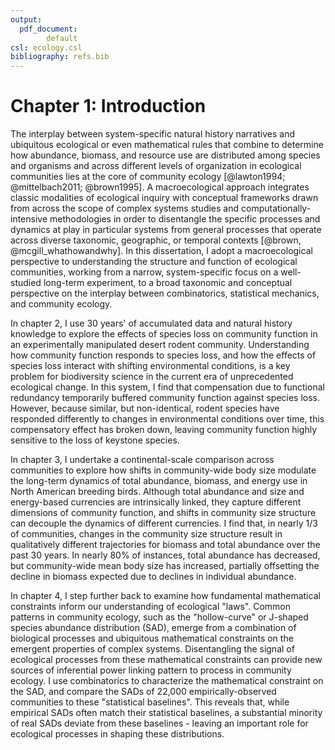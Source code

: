 ```yaml
---
output:
  pdf_document: 
        default
csl: ecology.csl
bibliography: refs.bib
---
```


# Chapter 1: Introduction

The interplay between system-specific natural history narratives and ubiquitous ecological or even mathematical rules that combine to determine how abundance, biomass, and resource use are distributed among species and organisms and across different levels of organization in ecological communities lies at the core of community ecology [@lawton1994; @mittelbach2011; @brown1995]. A macroecological approach integrates classic modalities of ecological inquiry with conceptual frameworks drawn from across the scope of complex systems studies and computationally-intensive methodologies in order to disentangle the specific processes and dynamics at play in particular systems from general processes that operate across diverse taxonomic, geographic, or temporal contexts [@brown, @mcgill_whathowandwhy]. In this dissertation, I adopt a macroecological perspective to understanding the structure and function of ecological communities, working from a narrow, system-specific focus on a well-studied long-term experiment, to a broad taxonomic and conceptual perspective on the interplay between combinatorics, statistical mechanics, and community ecology. 

In chapter 2, I use 30 years' of accumulated data and natural history knowledge to explore the effects of species loss on community function in an experimentally manipulated desert rodent community. Understanding how community function responds to species loss, and how the effects of species loss interact with shifting environmental conditions, is a key problem for biodiversity science in the current era of unprecedented ecological change. In this system, I find that compensation due to functional redundancy temporarily buffered community function against species loss. However, because similar, but non-identical, rodent species have responded differently to changes in environmental conditions over time, this compensatory effect has broken down, leaving community function highly sensitive to the loss of keystone species. 

In chapter 3, I undertake a continental-scale comparison across communities to explore how shifts in community-wide body size modulate the long-term dynamics of total abundance, biomass, and energy use in North American breeding birds. Although total abundance and size and energy-based currencies are intrinsically linked, they capture different dimensions of community function, and shifts in community size structure can decouple the dynamics of different currencies. I find that, in nearly 1/3 of communities, changes in the community size structure result in qualitatively different trajectories for biomass and total abundance over the past 30 years. In nearly 80% of instances, total abundance has decreased, but community-wide mean body size has increased, partially offsetting the decline in biomass expected due to declines in individual abundance.

In chapter 4,  I step further back to examine how fundamental mathematical constraints inform our understanding of ecological "laws". Common patterns in community ecology, such as the "hollow-curve" or J-shaped species abundance distribution (SAD), emerge from a combination of biological processes and ubiquitous mathematical constraints on the emergent properties of complex systems. Disentangling the signal of ecological processes from these mathematical constraints can provide new sources of inferential power linking pattern to process in community ecology. I use combinatorics to characterize the mathematical constraint on the SAD, and compare the SADs of 22,000 empirically-observed communities to these "statistical baselines". This reveals that, while empirical SADs often match their statistical baselines, a substantial minority of real SADs deviate from these baselines - leaving an important role for ecological processes in shaping these distributions. 




